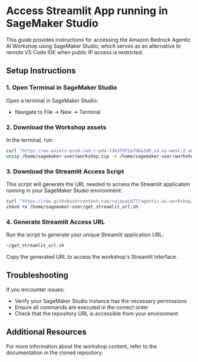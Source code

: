 # Access Streamlit App running in SageMaker Studio

This guide provides instructions for accessing the Amazon Bedrock Agentic AI Workshop using SageMaker Studio, which serves as an alternative to remote VS Code IDE when public IP access is restricted.

## Setup Instructions

### 1. Open Terminal in SageMaker Studio

Open a terminal in SageMaker Studio:
- Navigate to File → New → Terminal

### 2. Download the Workshop assets

In the terminal, run:

```bash
curl "https://ws-assets-prod-iad-r-pdx-f3b3f9f1a7d6a3d0.s3.us-west-2.amazonaws.com/5d74d234-0149-4b82-982a-4c040b85d0f2/workshop_2.zip" -o "/home/sagemaker-user/workshop.zip"
unzip /home/sagemaker-user/workshop.zip -d /home/sagemaker-user/workshop
```

### 3. Download the Streamlit Access Script

This script will generate the URL needed to access the Streamlit application running in your SageMaker Studio environment:

```bash
curl "https://raw.githubusercontent.com/rajavaid77/agentic-ai-workshop/refs/heads/main/get_streamlit_url.sh" -o "/home/sagemaker-user/get_streamlit_url.sh"
chmod +x /home/sagemaker-user/get_streamlit_url.sh
```

### 4. Generate Streamlit Access URL

Run the script to generate your unique Streamlit application URL:

```bash
~/get_streamlit_url.sh
```

Copy the generated URL to access the workshop's Streamlit interface.

## Troubleshooting

If you encounter issues:
- Verify your SageMaker Studio instance has the necessary permissions
- Ensure all commands are executed in the correct order
- Check that the repository URL is accessible from your environment

## Additional Resources

For more information about the workshop content, refer to the documentation in the cloned repository.

